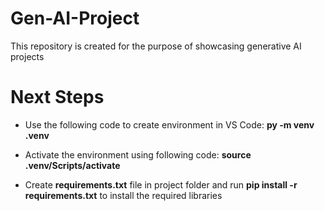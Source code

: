 # Gen-AI-Project
This repository is created for the purpose of showcasing generative AI projects

# Next Steps

- Use the following code to create environment in VS Code: **py -m venv .venv**

- Activate the environment using following code: **source .venv/Scripts/activate**
 
- Create **requirements.txt** file in project folder and run **pip install -r requirements.txt** to install the required libraries